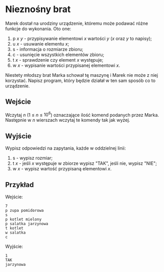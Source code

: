 # Nieznośny brat
Marek dostał na urodziny urządzenie, któremu może podawać różne funkcje do wykonania. Oto one:
1. p $x$ $y$ - przypisywanie elementowi $x$ wartości $y$ ($x$ oraz $y$ to napisy);
2. u $x$ - usuwanie elementu $x$;
3. s - informacja o rozmiarze zbioru;
4. c - usunięcie wszystkich elementów zbioru;
5. t $x$ - sprawdzenie czy element $x$ występuje;
6. w $x$ - wypisanie wartości przypisanej elementowi $x$.

Niestety młodszy brat Marka schował tę maszynę i Marek nie może z niej korzystać. Napisz program, który będzie działał w ten sam sposób co to urządzenie.

## Wejście
Wczytaj $n$ (1 $\le$ $n$ $\le$  $10^6$) oznaczające ilość komend podanych przez Marka. Następnie w $n$ wierszach wczytaj te komendy tak jak wyżej.

## Wyjście
Wypisz odpowiedzi na zapytania, każde w oddzielnej linii:
1. s - wypisz rozmiar;
2. t $x$ - jeśli $x$ występuje w zbiorze wypisz "TAK", jeśli nie, wypisz "NIE";
3. w $x$ - wypisz wartość przypisaną elementowi $x$.

## Przykład

Wejście:
```
7
p zupa pomidorowa
s
p kotlet mielony
p salatka jarzynowa
t kotlet
w salatka
c
```

Wyjście:
```
1
TAK
jarzynowa
```